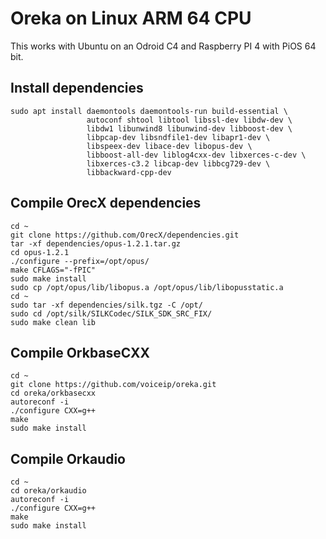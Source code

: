 # Oreka on Linux ARM 64 CPU

This works with Ubuntu on an Odroid C4 and Raspberry PI 4 with PiOS 64 bit.

## Install dependencies

```
sudo apt install daemontools daemontools-run build-essential \
                 autoconf shtool libtool libssl-dev libdw-dev \
                 libdw1 libunwind8 libunwind-dev libboost-dev \
                 libpcap-dev libsndfile1-dev libapr1-dev \
                 libspeex-dev libace-dev libopus-dev \
                 libboost-all-dev liblog4cxx-dev libxerces-c-dev \
                 libxerces-c3.2 libcap-dev libbcg729-dev \
                 libbackward-cpp-dev
```

## Compile OrecX dependencies

```
cd ~
git clone https://github.com/OrecX/dependencies.git
tar -xf dependencies/opus-1.2.1.tar.gz
cd opus-1.2.1
./configure --prefix=/opt/opus/
make CFLAGS="-fPIC"
sudo make install
sudo cp /opt/opus/lib/libopus.a /opt/opus/lib/libopusstatic.a
cd ~
sudo tar -xf dependencies/silk.tgz -C /opt/
sudo cd /opt/silk/SILKCodec/SILK_SDK_SRC_FIX/
sudo make clean lib
```

## Compile OrkbaseCXX

```
cd ~
git clone https://github.com/voiceip/oreka.git
cd oreka/orkbasecxx
autoreconf -i
./configure CXX=g++
make
sudo make install
```

## Compile Orkaudio

```
cd ~
cd oreka/orkaudio
autoreconf -i
./configure CXX=g++
make
sudo make install
```